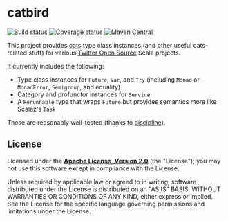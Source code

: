 # catbird

[![Build status](https://img.shields.io/travis/travisbrown/catbird/master.svg)](http://travis-ci.org/travisbrown/catbird)
[![Coverage status](https://img.shields.io/codecov/c/github/travisbrown/catbird/master.svg)](https://codecov.io/github/travisbrown/catbird)
[![Maven Central](https://img.shields.io/maven-central/v/io.catbird/catbird-finagle_2.11.svg)](https://maven-badges.herokuapp.com/maven-central/io.catbird/catbird-finagle_2.11)


This project provides [cats](https://github.com/typelevel/cats) type class instances (and other useful
cats-related stuff) for various [Twitter Open Source](https://twitter.com/twitteross) Scala
projects.

It currently includes the following:

* Type class instances for `Future`, `Var`, and `Try` (including `Monad` or `MonadError`, `Semigroup`, and equality)
* Category and profunctor instances for `Service`
* A `Rerunnable` type that wraps `Future` but provides semantics more like Scalaz's `Task`

These are reasonably well-tested (thanks to [discipline](https://github.com/typelevel/discipline)).

## License

Licensed under the **[Apache License, Version 2.0](http://www.apache.org/licenses/LICENSE-2.0)** (the "License");
you may not use this software except in compliance with the License.

Unless required by applicable law or agreed to in writing, software
distributed under the License is distributed on an "AS IS" BASIS,
WITHOUT WARRANTIES OR CONDITIONS OF ANY KIND, either express or implied.
See the License for the specific language governing permissions and
limitations under the License.
